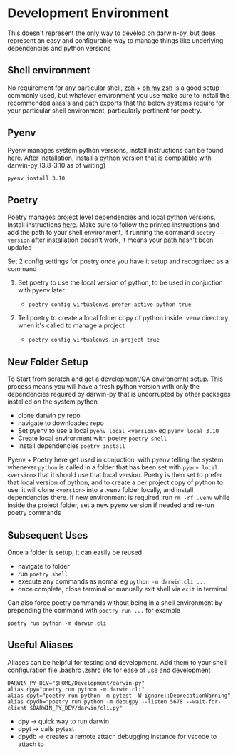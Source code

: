 # Development Environment
This doesn't represent the only way to develop on darwin-py, but does represent an easy and configurable way to manage things like underlying dependencies and python versions
## Shell environment
No requirement for any particular shell, [zsh](https://github.com/ohmyzsh/ohmyzsh/wiki/Installing-ZSH) + [oh my zsh](https://ohmyz.sh/) is a good setup commonly used, but whatever environment you use make sure to install the recommended alias's and path exports that the below systems require for your particular shell environment, particularly pertinent for poetry. 
## Pyenv
Pyenv manages system python versions, install instructions can be found [here](https://github.com/pyenv/pyenv). 
After installation, install a python version that is compatible with darwin-py (3.8-3.10 as of writing)

`pyenv install 3.10`

## Poetry
Poetry manages project level dependencies and local python versions. Install instructions [here](https://python-poetry.org/docs/). Make sure to follow the printed instructions and add the path to your shell environment, if running the command `poetry --version` after installation doesn't work, it means your path hasn't been updated

Set 2 config settings for poetry once you have it setup and recognized as a command
1. Set poetry to use the local version of python, to be used in conjuction with pyenv later

    - `poetry config virtualenvs.prefer-active-python true`

2. Tell poetry to create a local folder copy of python inside .venv directory when it's called to manage a project

    - `poetry config virtualenvs.in-project true` 
## New Folder Setup
To Start from scratch and get a development/QA environemnt setup. This process means you will have a fresh python version with only the dependencies required by darwin-py that is uncorrupted by other packages installed on the system python
- clone darwin py repo
- navigate to downloaded repo
- Set pyenv to use a local `pyenv local <version>` eg `pyenv local 3.10`
- Create local environment with poetry `poetry shell`
- Install dependencies `poetry install`

Pyenv + Poetry here get used in conjuction, with pyenv telling the system whenever `python` is called in a folder that has been set with `pyenv local <version>` that it should use that local version. Poetry is then set to prefer that local version of python, and to create a per project copy of python to use, it will clone `<version>` into a .venv folder locally, and install dependencies there. If new environment is required, run `rm -rf .venv` while inside the project folder, set a new pyenv version if needed and re-run poetry commands 

## Subsequent Uses
Once a folder is setup, it can easily be reused
- navigate to folder
- run `poetry shell`
- execute any commands as normal eg `python -m darwin.cli ...`
- once complete, close terminal or manually exit shell via `exit` in terminal

Can also force poetry commands without being in a shell environment by prepending the command with `poetry run ...` for example

`poetry run python -m darwin.cli`

## Useful Aliases
Aliases can be helpful for testing and development. Add them to your shell configuration file .bashrc .zshrc etc for ease of use and development
```
DARWIN_PY_DEV="$HOME/Development/darwin-py"
alias dpy="poetry run python -m darwin.cli"
alias dpyt="poetry run python -m pytest -W ignore::DeprecationWarning"
alias dpydb="poetry run python -m debugpy --listen 5678 --wait-for-client $DARWIN_PY_DEV/darwin/cli.py"
```

- dpy -> quick way to run darwin
- dpyt -> calls pytest
- dpydb -> creates a remote attach debugging instance for vscode to attach to